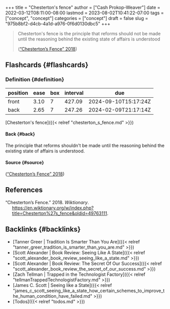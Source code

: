 +++
title = "Chesterton's fence"
author = ["Cash Prokop-Weaver"]
date = 2022-03-12T08:11:00-08:00
lastmod = 2023-08-02T10:41:22-07:00
tags = ["concept", "concept"]
categories = ["concept"]
draft = false
slug = "975b8bf2-d4cb-4a1d-a976-0f6d0130dbc5"
+++

> Chesterton's fence is the principle that reforms should not be made until the reasoning behind the existing state of affairs is understood
>
> (<a href="#citeproc_bib_item_1">“Chesterton’s Fence” 2018</a>)


## Flashcards {#flashcards}


### Definition {#definition}

| position | ease | box | interval | due                  |
|----------|------|-----|----------|----------------------|
| front    | 3.10 | 7   | 427.09   | 2024-09-10T15:17:24Z |
| back     | 2.65 | 7   | 247.26   | 2024-02-09T21:17:14Z |

[Chesterton's fence]({{< relref "chesterton_s_fence.md" >}})


#### Back {#back}

The principle that reforms shouldn't be made until the reasoning behind the existing state of affairs is understood.


#### Source {#source}

(<a href="#citeproc_bib_item_1">“Chesterton’s Fence” 2018</a>)

## References

<style>.csl-entry{text-indent: -1.5em; margin-left: 1.5em;}</style><div class="csl-bib-body">
  <div class="csl-entry"><a id="citeproc_bib_item_1"></a>“Chesterton’s Fence.” 2018. <i>Wiktionary</i>. <a href="https://en.wiktionary.org/w/index.php?title=Chesterton%27s_fence&oldid=49763111">https://en.wiktionary.org/w/index.php?title=Chesterton%27s_fence&#38;oldid=49763111</a>.</div>
</div>


## Backlinks {#backlinks}

-   [Tanner Greer | Tradition Is Smarter Than You Are]({{< relref "tanner_greer_tradition_is_smarter_than_you_are.md" >}})
-   [Scott Alexander | Book Review: Seeing Like A State]({{< relref "scott_alexander_book_review_seeing_like_a_state.md" >}})
-   [Scott Alexander | Book Review: The Secret Of Our Success]({{< relref "scott_alexander_book_review_the_secret_of_our_success.md" >}})
-   [Zach Tellman | Trapped in the Technologist Factory]({{< relref "tellmanTrappedTechnologistFactory.md" >}})
-   [James C. Scott | Seeing like a State]({{< relref "james_c_scott_seeing_like_a_state_how_certain_schemes_to_improve_the_human_condition_have_failed.md" >}})
-   [Todos]({{< relref "todos.md" >}})
